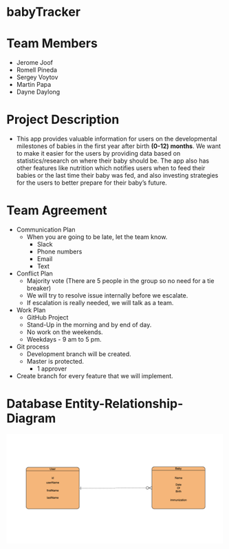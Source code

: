 # babyTracker

# Team Members
- Jerome Joof
- Romell Pineda
- Sergey Voytov
- Martin Papa
- Dayne Daylong

# Project Description
- This app provides valuable information for users on the developmental milestones of babies in the first year after birth **(0-12) months**. We want to make it easier for the users by providing data based on statistics/research on where their baby should be. The app also has other features like nutrition which notifies users when to feed their babies or the last time their baby was fed, and also investing strategies for the users to better prepare for their baby’s future.

# Team Agreement

* Communication Plan
    * When you are going to be late, let the team know.
        * Slack
        * Phone numbers
        * Email
        * Text
* Conflict Plan
    * Majority vote (There are 5 people in the group so no need for a tie breaker)
    * We will try to resolve issue internally before we escalate.
    * If escalation is really needed, we will talk as a team.
* Work Plan
    * GitHub Project
    * Stand-Up in the morning and by end of day.
    * No work on the weekends.
    * Weekdays - 9 am to 5 pm.
* Git process
    * Development branch will be created.
    * Master is protected. 
        * 1 approver
* Create branch for every feature that we will implement.


# Database Entity-Relationship-Diagram
![ERD](assets/babyTrackerERD.png)




